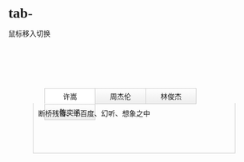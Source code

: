 # tab-
鼠标移入切换
<!DOCTYPE html>
<html lang="en">
<head>
	<meta charset="UTF-8">
	<title>tab切换</title>
	<style type="text/css">
		* {
			margin: 0;
			padding: 0;
		}
		body {
			font-size: 14px;
			font-family: "Microsoft YaHei";
		}
		ul,li {
			list-style: none;
		}
		#tab {
			position: relative;
			width: 405px;
			margin: 100px auto;
		}
		#tab .tabList ul li {
			float: left;
			background: #fefefe;
			background: -moz-linear-gradient(top, #fefefe;#ededed);
			background: -o-linear-gradient(left top, left bottom, from(#fefefe), to(#ededed));
			background: -webkit-gradient(linear, left top, left bottom, from(#fefefe), to(#ededed));
			border: 1px solid #ccc;
			padding: 5px 0;
			width: 100px;
			text-align: center;
			margin-left: -1px;
			position: relative;
			cursor: pointer;
		}
		#tab .tabCon {
			position: absolute;
			left: -1px;
			top: 30px;
			border: 1px solid #ccc;
			border-top: none;
			width: 403px;
			height: 100px;
		}
		#tab .tabCon div {
			padding: 10px;
			position: absolute;
			opacity: 0;
			filter:alpha(opacity=0);
		}
		#tab .tabList li.cur {
			border-bottom: none;
			background: #fff;
		}
		#tab .tabCon div.cur {
			opacity: 1;
			filter :alpha(opacity=100);
		}
	</style>
	<script type="text/javascript">
		window.onload = function() {
			var oDiv = document.getElementById("tab");
			var oLi = oDiv.getElementsByTagName("div")[0].getElementsByTagName("li");
			var aCon = oDiv.getElementsByTagName("div")[1].getElementsByTagName("div");
			var timer = null;
			for (var i=0; i<oLi.length; i++) {
				oLi[i].index = i;
				oLi[i].onmouseover = function() {
					show(this.index);
				}
			}
			function show(a) {
				index = a;
				var alpha = 0;
				for (var j=0; j<oLi.length; j++) {
					oLi[j].className="";
					aCon[j].className="";
					aCon[j].style.opacity=0;
					aCon[j].style.filter="alpha(opacity=0)";
				}
				oLi[index].className="cur";
				clearInterval(timer);
				timer=setInterval(function() {
					alpha +=2;
					alpha>100 && (alpha = 100);
					aCon[index].style.opacity = alpha / 100;
					aCon[index].style.filter = "alpha(opacity=" + alpha +")";
					alpha == 100 && clearInterval(timer);
				},5)
			}
		}
	</script>
</head>
<body>
	<div id="tab">
		<div class="tabList">
			<ul>
				<li class="cur">许嵩</li>
				<li>周杰伦</li>
				<li>林俊杰</li>
				<li>陈奕迅</li>
			</ul>
		</div>
		<div class="tabCon">
			<div class="cur">断桥残雪、千百度、幻听、想象之中</div>
			<div>红尘客栈、牛仔很忙、给我一首歌的时间、听妈妈的话</div>
			<div>被风吹过的夏天、江南、一千年以后</div>
			<div>十年、K歌之王、浮夸</div>
		</div>
	</div>
</body>
</html>
